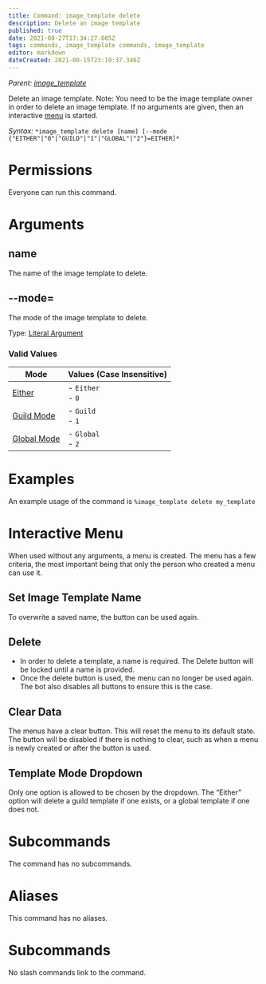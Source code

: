 ```yaml
---
title: Command: image_template delete
description: Delete an image template
published: true
date: 2021-08-27T17:34:27.085Z
tags: commands, image_template commands, image_template
editor: markdown
dateCreated: 2021-08-15T23:19:37.346Z
---
```


*Parent:* [*image\_template*](/commands/image_template)

Delete an image template. Note: You need to be the image template owner in order to delete an image template. If no arguments are given, then an interactive [menu](/glossary/menu) is started.

*Syntax:* `*image_template delete [name] [--mode {"EITHER"|"0"|"GUILD"|"1"|"GLOBAL"|"2"}=EITHER]*`

# Permissions

Everyone can run this command.

# Arguments

## name

The name of the image template to delete.

## \--mode=

The mode of the image template to delete.

Type: [Literal Argument](/glossary/argument#literal-arguments)

### Valid Values

| Mode | Values (Case Insensitive) |
| --- | --- |
| [Either](/commands/image_template/modes#priority) | -   `Either`<br>-   `0` |
| [Guild Mode](/commands/image_template/modes#guild-mode) | -   `Guild`<br>-   `1` |
| [Global Mode](/commands/image_template/modes#global-mode) | -   `Global`<br>-   `2` |

# Examples

An example usage of the command is `%image_template delete my_template`

# Interactive Menu

When used without any arguments, a menu is created. The menu has a few criteria, the most important being that only the person who created a menu can use it.

## Set Image Template Name

To overwrite a saved name, the button can be used again.

## Delete

-   In order to delete a template, a name is required. The Delete button will be locked until a name is provided.
-   Once the delete button is used, the menu can no longer be used again. The bot also disables all buttons to ensure this is the case.

## Clear Data

The menus have a clear button. This will reset the menu to its default state. The button will be disabled if there is nothing to clear, such as when a menu is newly created or after the button is used.

## Template Mode Dropdown

Only one option is allowed to be chosen by the dropdown. The “Either” option will delete a guild template if one exists, or a global template if one does not.

# Subcommands

The command has no subcommands.

# Aliases

This command has no aliases.

# Subcommands

No slash commands link to the command.